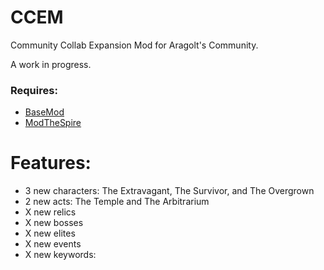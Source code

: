 # CCEM #
Community Collab Expansion Mod for Aragolt's Community.

A work in progress.

### Requires:
 * [BaseMod](https://github.com/daviscook477/BaseMod/releases)
 * [ModTheSpire](https://github.com/kiooeht/ModTheSpire)
 
 # Features:
 * 3 new characters: The Extravagant, The Survivor, and The Overgrown
 * 2 new acts: The Temple and The Arbitrarium
 * X new relics
 * X new bosses
 * X new elites
 * X new events
 * X new keywords: 
